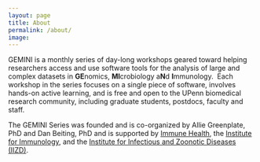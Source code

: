 ```yaml
---
layout: page
title: About
permalink: /about/
image:
---
```


GEMINI is a monthly series of day-long workshops geared toward helping researchers access and use software tools for the analysis of large and complex datasets in **GE**nomics, **MI**crobiology a**N**d **I**mmunology.  Each workshop in the series focuses on a single piece of software, involves hands-on active learning, and is free and open to the UPenn biomedical research community, including graduate students, postdocs, faculty and staff.


The GEMINI Series was founded and is co-organized by Allie Greenplate, PhD and Dan Beiting, PhD and is supported by [Immune Health](https://www.med.upenn.edu/immunehealth/), the [Institute for Immunology](https://www.med.upenn.edu/ifi/), and the [Institute for Infectious and Zoonotic Diseases (IIZD)](https://www.vet.upenn.edu/research/centers-laboratories/research-initiatives/institute-for-infectious-zoonotic-diseases).
